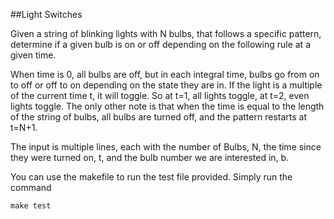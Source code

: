 ##Light Switches

Given a string of blinking lights with N bulbs, that follows a specific pattern, determine if a given bulb is on or off depending on the following rule at a given time.

When time is 0, all bulbs are off, but in each integral time, bulbs go from on to off or off to on depending on the state they are in. If the light is a multiple of the current time t, it will toggle. So at t=1, all lights toggle, at t=2, even lights toggle. The only other note is that when the time is equal to the length of the string of bulbs, all bulbs are turned off, and the pattern restarts at t=N+1.

The input is multiple lines, each with the number of Bulbs, N, the time since they were turned on, t, and the bulb number we are interested in, b.

You can use the makefile to run the test file provided. Simply run the command

`make test`
